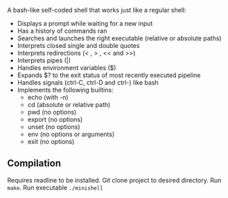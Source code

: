 A bash-like self-coded shell that works just like a regular shell:

* Displays a prompt while waiting for a new input
* Has a history of commands ran
* Searches and launches the right executable (relative or absolute paths)
* Interprets closed single and double quotes
* Interprets redirections (< , > , << and >>)
* Interprets pipes (|)
* Handles environment variables ($)
* Expands $? to the exit status of most recently executed pipeline
* Handles signals (ctrl-C, ctrl-D and ctrl-\) like bash
* Implements the following builtins:
  * echo (with -n)
  * cd (absolute or relative path)
  * pwd (no options)
  * export (no options)
  * unset (no options)
  * env (no options or arguments)
  * exit (no options)
 
## Compilation
Requires readline to be installed. Git clone project to desired directory. Run ```make```. Run executable ```./minishell```
